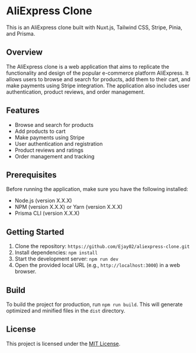 # AliExpress Clone

This is an AliExpress clone built with Nuxt.js, Tailwind CSS, Stripe, Pinia, and Prisma.

## Overview

The AliExpress clone is a web application that aims to replicate the functionality and design of the popular e-commerce platform AliExpress. It allows users to browse and search for products, add them to their cart, and make payments using Stripe integration. The application also includes user authentication, product reviews, and order management.

## Features

- Browse and search for products
- Add products to cart
- Make payments using Stripe
- User authentication and registration
- Product reviews and ratings
- Order management and tracking

## Prerequisites

Before running the application, make sure you have the following installed:

- Node.js (version X.X.X)
- NPM (version X.X.X) or Yarn (version X.X.X)
- Prisma CLI (version X.X.X)

## Getting Started

1. Clone the repository: `https://github.com/Ejay02/aliexpress-clone.git` 
2. Install dependencies: `npm install` 
3. Start the development server: `npm run dev` 
4. Open the provided local URL (e.g., `http://localhost:3000`) in a web browser.


## Build

To build the project for production, run `npm run build`. This will generate optimized and minified files in the `dist` directory.

## License

This project is licensed under the [MIT License](LICENSE).
